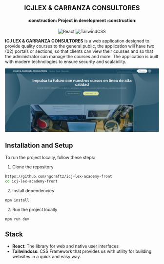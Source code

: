 <h2 align="center">ICJLEX & CARRANZA CONSULTORES</h2>

<h4 align="center">
:construction: Project in development :construction:
</h4>

<p align="center">
  <img src="https://img.shields.io/badge/React-58C4DC.svg?style=for-the-badge&logo=react&logoColor=white" alt="React" />
  <img src="https://img.shields.io/badge/Tailwindcss-38BDF8.svg?style=for-the-badge&logo=tailwindcss&logoColor=white" alt="TailwindCSS" />
</p>

**ICJ LEX & CARRANZA CONSULTORES** is a web application designed to provide quality courses to the general public, the application will have two (02) portals or sections, so that clients can view their courses and so that the administrator can manage the courses and more. The application is built with modern technologies to ensure security and scalability.

![homepage image](./docs/assets/homepage.png)


## Installation and Setup

To run the project locally, follow these steps:

1. Clone the repository

```bash
https://github.com/ngcraftz/icj-lex-academy-front
cd icj-lex-academy-front
```

2. Install dependencies

```bash
npm install
```

2. Run the project locally

```bash
npm run dev
```


## Stack

- **React**: The library for web and native user interfaces
- **Tailwindcss:** CSS Framework that provides us with utility for building websites in a quick and easy way.
